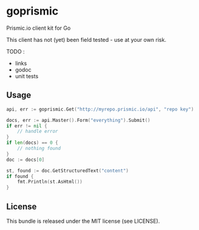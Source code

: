 goprismic
=========

Prismic.io client kit for Go

This client has not (yet) been field tested - use at your own risk.

TODO :

* links
* godoc
* unit tests

Usage
-----

```go
api, err := goprismic.Get("http://myrepo.prismic.io/api", "repo key")

docs, err := api.Master().Form("everything").Submit()
if err != nil {
	// handle error
}
if len(docs) == 0 {
	// nothing found
}
doc := docs[0]

st, found := doc.GetStructuredText("content")
if found {
	fmt.Println(st.AsHtml())
}
```

License
-------

This bundle is released under the MIT license (see LICENSE).